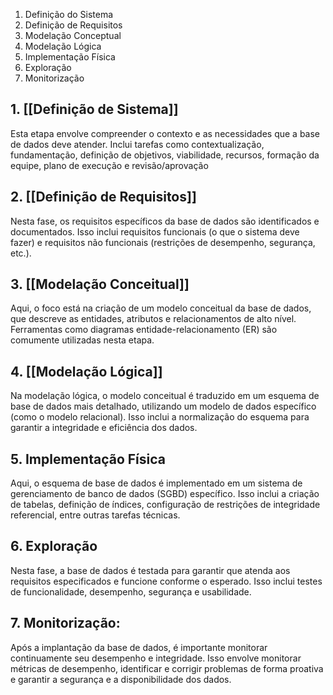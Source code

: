 
1. Definição do Sistema
2. Definição de Requisitos
3. Modelação Conceptual
4. Modelação Lógica
5. Implementação Física
6. Exploração
7. Monitorização

## 1. [[Definição de Sistema]]
Esta etapa envolve compreender o contexto e as necessidades que a base de dados deve atender. Inclui tarefas como contextualização, fundamentação, definição de objetivos, viabilidade, recursos, formação da equipe, plano de execução e revisão/aprovação

## 2. [[Definição de Requisitos]]
Nesta fase, os requisitos específicos da base de dados são identificados e documentados. Isso inclui requisitos funcionais (o que o sistema deve fazer) e requisitos não funcionais (restrições de desempenho, segurança, etc.).

## 3. [[Modelação Conceitual]]
Aqui, o foco está na criação de um modelo conceitual da base de dados, que descreve as entidades, atributos e relacionamentos de alto nível. Ferramentas como diagramas entidade-relacionamento (ER) são comumente utilizadas nesta etapa.

## 4. [[Modelação Lógica]]
Na modelação lógica, o modelo conceitual é traduzido em um esquema de base de dados mais detalhado, utilizando um modelo de dados específico (como o modelo relacional). Isso inclui a normalização do esquema para garantir a integridade e eficiência dos dados.

## 5. **Implementação Física**
Aqui, o esquema de base de dados é implementado em um sistema de gerenciamento de banco de dados (SGBD) específico. Isso inclui a criação de tabelas, definição de índices, configuração de restrições de integridade referencial, entre outras tarefas técnicas.

## 6. **Exploração**
Nesta fase, a base de dados é testada para garantir que atenda aos requisitos especificados e funcione conforme o esperado. Isso inclui testes de funcionalidade, desempenho, segurança e usabilidade.

## 7. **Monitorização**:
Após a implantação da base de dados, é importante monitorar continuamente seu desempenho e integridade. Isso envolve monitorar métricas de desempenho, identificar e corrigir problemas de forma proativa e garantir a segurança e a disponibilidade dos dados.
